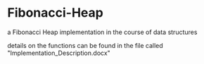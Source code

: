 # Fibonacci-Heap

a Fibonacci Heap implementation in the course of data structures

details on the functions can be found in the file called "Implementation_Description.docx"
